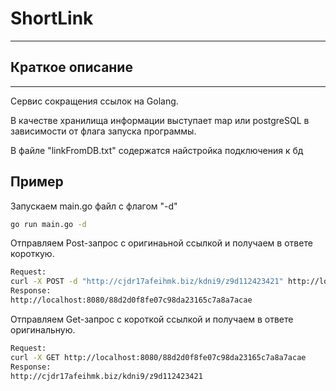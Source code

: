 # ShortLink
___

## Краткое описание
___
Сервис сокращения ссылок на Golang.

В качестве хранилища информации выступает map  или postgreSQL в зависимости от флага запуска программы.

В файле "linkFromDB.txt" содержатся найстройка подключения к бд

## Пример

Запускаем main.go файл с флагом "-d"
```sh
go run main.go -d
```

Отправляем Post-запрос с оригинаьной ссылкой и получаем в ответе короткую.
```sh
Request:
curl -X POST -d "http://cjdr17afeihmk.biz/kdni9/z9d112423421" http://localhost:8080/
Response:
http://localhost:8080/88d2d0f8fe07c98da23165c7a8a7acae
```
Отправляем Get-запрос с короткой ссылкой и получаем в ответе оригинальную.
```sh
Request:
curl -X GET http://localhost:8080/88d2d0f8fe07c98da23165c7a8a7acae
Response:
http://cjdr17afeihmk.biz/kdni9/z9d112423421
```
